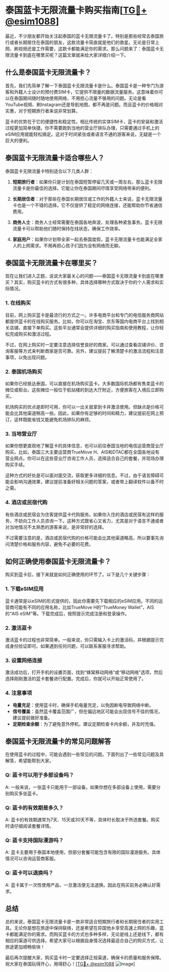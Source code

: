 # 泰国蓝卡无限流量卡购买指南[[TG💪+ @esim1088](https://t.me/s/esim1088)]

最近，不少朋友都开始关注起泰国的蓝卡无限流量卡了。特别是那些经常去泰国旅行或者长期居住在泰国的朋友，这款流量卡简直就是他们的救星。无论是日常上网、刷视频还是工作需要，这款卡都能满足你的需求。那么问题来了：泰国蓝卡无限流量卡到底在哪里买呢？这篇文章就来给大家详细介绍一下。

## 什么是泰国蓝卡无限流量卡？

首先，我们先简单了解一下泰国蓝卡无限流量卡是什么。泰国蓝卡是一种专门为游客和外籍人士设计的预付费SIM卡，它提供不限量的数据流量服务。这意味着你可以在泰国期间随时随地使用网络，不用担心流量不够用的问题。无论是看YouTube视频、刷Instagram还是导航地图，都不再是问题。而且蓝卡的价格相对实惠，对于短期旅行者来说非常划算。

蓝卡的优势在于它的便捷性和稳定性。相比传统的实体SIM卡，蓝卡的安装和激活过程更加简单快捷。你不需要跑到当地的营业厅排队办理，只需要通过手机上的eSIM应用就能轻松搞定。这对于时间紧张或者语言不通的游客来说，无疑是一个巨大的便利。

## 泰国蓝卡无限流量卡适合哪些人？

泰国蓝卡无限流量卡特别适合以下几类人群：

1. **短期旅行者**：如果你只是计划在泰国短暂停留几天或一周左右，那么蓝卡无限流量卡是你最佳的选择。它能让你在泰国期间尽情享受网络带来的便利。
   
2. **长期居住者**：对于那些在泰国长期居住或工作的外籍人士来说，蓝卡无限流量卡也是一个不错的选择。它不仅提供了稳定的网络连接，还能帮助你节省通信费用。

3. **商务人士**：商务人士经常需要在泰国各地奔波，处理各种紧急事务。蓝卡无限流量卡可以帮助他们随时保持在线状态，确保工作效率。

4. **家庭用户**：如果你计划带全家一起去泰国度假，蓝卡无限流量卡也能满足全家人的上网需求。不用再担心孩子们因为没有网络而无聊。

## 泰国蓝卡无限流量卡在哪里买？

现在让我们进入正题，说说大家最关心的问题——泰国蓝卡无限流量卡到底在哪里买？其实，购买蓝卡的方式有很多种，具体选择哪种方式取决于你的个人需求和实际情况。

### 1. 在线购买

目前，网上购买蓝卡是最流行的方式之一。许多电商平台和专门的电信服务商网站都提供蓝卡的在线购买服务。比如，你可以在淘宝、京东等国内电商平台上找到相关店铺，直接下单购买。这些平台通常会提供详细的购买指南和使用教程，让你轻松完成购买和激活过程。

不过，在网上购买时一定要注意选择信誉良好的商家。可以通过查看店铺评价、咨询客服等方式来判断商家是否可靠。另外，建议提前了解清楚卡的激活流程和注意事项，以免出现问题。

### 2. 泰国机场购买

如果你已经抵达泰国，可以直接在机场购买蓝卡。大多数国际机场都有售卖蓝卡的摊位或柜台。这些摊位一般位于航站楼的到达大厅附近，方便旅客在入境后立即购买。

机场购买的优点是即时可用，你可以一出关就拿到卡并激活使用。但缺点是价格可能会比其他渠道稍高一些。因此，如果你有足够的时间和精力，建议提前在网上预订，这样既能省钱又能避免机场排队的麻烦。

### 3. 当地营业厅

如果你想更直观地了解蓝卡的具体信息，也可以前往泰国当地的电信运营商营业厅购买。比如，泰国三大主要运营商TrueMove H、AIS和DTAC都在全国各地设有营业网点。你可以在这些营业厅咨询工作人员，选择适合自己的套餐，并现场办理购买手续。

这种方式的好处是可以面对面交流，获取更多详细的信息。不过，由于语言障碍可能会影响沟通效果，建议提前准备好相关问题的答案，或者带上翻译软件以备不时之需。

### 4. 酒店或民宿代购

有些酒店或民宿会为住客提供蓝卡代购服务。如果你入住的酒店或民宿有这样的服务，不妨向工作人员咨询一下。这种方式既省心又省力，尤其是对于语言不通或者对当地情况不太熟悉的游客来说，是非常好的选择。

不过需要注意的是，酒店或民宿代购的价格可能会比其他渠道略高，所以要事先询问清楚价格和服务内容，避免不必要的花费。

## 如何正确使用泰国蓝卡无限流量卡？

购买到蓝卡后，接下来就是如何正确使用的环节了。以下是几个关键步骤：

### 1. 下载eSIM应用

蓝卡通常是以eSIM的形式提供的，因此你需要先下载相应的eSIM应用。不同的运营商可能有不同的应用名称，比如TrueMove H的“TrueMoney Wallet”，AIS的“AIS eSIM”等。下载完成后，按照提示完成注册和登录操作。

### 2. 激活蓝卡

激活蓝卡的过程也非常简单。一般来说，你只需输入卡上的激活码，并根据提示完成身份验证即可。如果遇到任何问题，可以联系客服寻求帮助。

### 3. 设置网络连接

激活成功后，打开手机的设置页面，找到“蜂窝移动网络”或“移动网络”选项，然后选择刚刚激活的蓝卡套餐进行配置。完成后，你就可以开始正常使用了。

### 4. 注意事项

- **电量充足**：使用蓝卡时，确保手机电量充足，以免因断电导致网络中断。
- **信号覆盖**：虽然蓝卡覆盖范围广，但在偏远地区可能会出现信号不佳的情况，建议提前做好准备。
- **定期检查余额**：为了避免意外停机，建议定期检查卡内余额，并及时充值。

## 泰国蓝卡无限流量卡的常见问题解答

在使用蓝卡的过程中，可能会遇到一些常见的问题。下面列出了一些常见问题及其解答，希望能帮到大家。

### Q: 蓝卡可以用于多部设备吗？
A: 一般来说，一张蓝卡只能用于一部设备。如果你想在多部设备上使用，需要分别购买多张蓝卡。

### Q: 蓝卡的有效期是多久？
A: 蓝卡的有效期通常为7天、15天或30天不等，具体时长取决于所选套餐。购买时请仔细阅读套餐详情。

### Q: 蓝卡支持国际漫游吗？
A: 蓝卡主要用于泰国本地使用，但部分套餐可能包含有限的国际漫游服务。具体情况可以咨询运营商客服。

### Q: 蓝卡可以退换吗？
A: 蓝卡属于一次性使用产品，一旦激活便无法退换。因此在购买前务必确认好需求。

## 总结

总的来说，泰国蓝卡无限流量卡是一款非常适合短期旅行者和长期居住者的实用工具。无论你是想在旅途中保持联络，还是希望在异国他乡享受高速上网的乐趣，蓝卡都能满足你的需求。而购买蓝卡的方式也多种多样，无论是线上还是线下，都有相应的渠道可供选择。希望大家可以根据自身情况选择最适合自己的购买方式，让旅途更加顺畅愉快！

最后再次提醒大家，购买蓝卡时一定要选择正规渠道，确保卡的质量和服务保障。祝大家在泰国玩得开心，用得舒心！[[TG💪+ @esim1088](https://t.me/s/esim1088) ![Image](https://i.postimg.cc/4NQfJmqS/Snipaste-2025-05-13-00-14-12.png)]